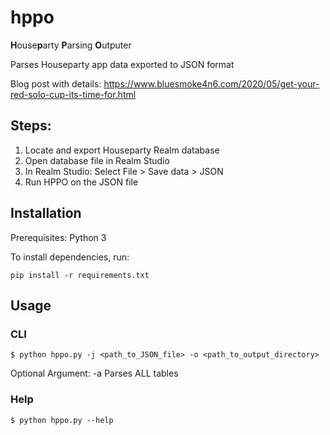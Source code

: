 # hppo
**H**ouse**p**arty **P**arsing **O**utputer

Parses Houseparty app data exported to JSON format

Blog post with details: https://www.bluesmoke4n6.com/2020/05/get-your-red-solo-cup-its-time-for.html

## Steps:
1. Locate and export Houseparty Realm database
2. Open database file in Realm Studio
3. In Realm Studio:  Select File > Save data > JSON
4. Run HPPO on the JSON file

## Installation

Prerequisites:
Python 3

To install dependencies, run:

```
pip install -r requirements.txt
```

## Usage

### CLI

```
$ python hppo.py -j <path_to_JSON_file> -o <path_to_output_directory>
```
Optional Argument:
  -a    Parses ALL tables

### Help
```
$ python hppo.py --help
```
